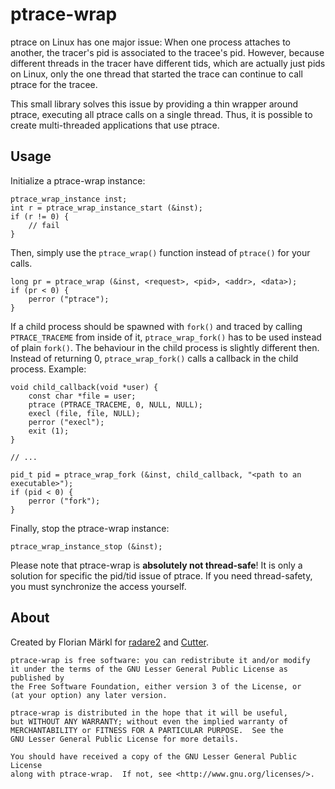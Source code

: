 
# ptrace-wrap

ptrace on Linux has one major issue: When one process attaches to another, the tracer's pid is
associated to the tracee's pid.
However, because different threads in the tracer have different tids, which are actually just
pids on Linux, only the one thread that started the trace can continue to call ptrace for
the tracee.

This small library solves this issue by providing a thin wrapper around ptrace, executing
all ptrace calls on a single thread.
Thus, it is possible to create multi-threaded applications that use ptrace.

## Usage

Initialize a ptrace-wrap instance:

```
ptrace_wrap_instance inst;
int r = ptrace_wrap_instance_start (&inst);
if (r != 0) {
    // fail
}
```

Then, simply use the `ptrace_wrap()` function instead of `ptrace()` for your calls.

```
long pr = ptrace_wrap (&inst, <request>, <pid>, <addr>, <data>);
if (pr < 0) {
    perror ("ptrace");
}
```

If a child process should be spawned with `fork()` and traced by calling `PTRACE_TRACEME`
from inside of it, `ptrace_wrap_fork()` has to be used instead of plain `fork()`.
The behaviour in the child process is slightly different then. Instead of returning 0,
`ptrace_wrap_fork()` calls a callback in the child process. Example:

```
void child_callback(void *user) {
    const char *file = user;
    ptrace (PTRACE_TRACEME, 0, NULL, NULL);
    execl (file, file, NULL);
    perror ("execl");
    exit (1);
}

// ...

pid_t pid = ptrace_wrap_fork (&inst, child_callback, "<path to an executable>");
if (pid < 0) {
    perror ("fork");
}
```

Finally, stop the ptrace-wrap instance:
```
ptrace_wrap_instance_stop (&inst);
```

Please note that ptrace-wrap is **absolutely not thread-safe**!
It is only a solution for specific the pid/tid issue of ptrace.
If you need thread-safety, you must synchronize the access yourself.

## About

Created by Florian Märkl for [radare2](https://github.com/radare/radare2) and [Cutter](https://github.com/radareorg/cutter/).

```
ptrace-wrap is free software: you can redistribute it and/or modify
it under the terms of the GNU Lesser General Public License as published by
the Free Software Foundation, either version 3 of the License, or
(at your option) any later version.

ptrace-wrap is distributed in the hope that it will be useful,
but WITHOUT ANY WARRANTY; without even the implied warranty of
MERCHANTABILITY or FITNESS FOR A PARTICULAR PURPOSE.  See the
GNU Lesser General Public License for more details.

You should have received a copy of the GNU Lesser General Public License
along with ptrace-wrap.  If not, see <http://www.gnu.org/licenses/>.
```
